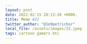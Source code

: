 ```yaml
---
layout: post
date: 2022-02-15 20:13:10 +0000.
title: Meme #32
twitter_author: "@1e9petrichor"
local_file: /assets/images/32.jpeg
tags: cartoon gamers btc
---
```

